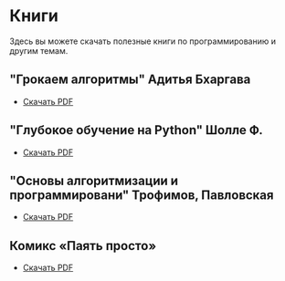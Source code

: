 # <div class="animate__animated animate__bounce">Книги</div>
<link rel="stylesheet" href="https://cdnjs.cloudflare.com/ajax/libs/animate.css/4.1.1/animate.min.css">
Здесь вы можете скачать полезные книги по программированию и другим темам.

## "Грокаем алгоритмы" Адитья Бхаргава

- [Скачать PDF](https://vk.com/doc10943591_562494560?hash=VBUdT9NFWap8VZr4etYWprk9UtXplZzMLdaw76fnj04&dl=JUYxzjk4Bz9X40bLAXLzGBks5GGwwhD7vuyStjv0ZX4&api=1&no_preview=1)


## "Глубокое обучение на Python"  Шолле Ф.

- [Скачать PDF](https://vk.com/doc10943591_564417162?hash=1m4OQ7SL57zYwqvzW3ayTlDhZoBC66bfXVW3MP0sSZg&dl=0oplKqVYZ6NhZrt55Csa4jZ3xFejqpF8lbHLrUzmqU8)


## "Основы алгоритмизации и программировани"  Трофимов, Павловская

- [Скачать PDF](https://vk.com/doc10943591_586759367?hash=New9fF0KC5FmGgg9nvanRBmO52qr29s1hso2txJt8I4&dl=Ac8bz86leGY9SzCPIhhX1LO4PIs95FK7TzJkvP1UN48)


## Комикс «Паять просто» 

- [Скачать PDF](https://vk.com/doc10943591_557426364?hash=5UhiGLSUyFzGZ63norzQ18riwRGaAXuQEKBE4RFzayo&dl=5BMSbZrzbgBgzS1CdvZeI57vkbISTg9nCKJDm2SzN2T)
